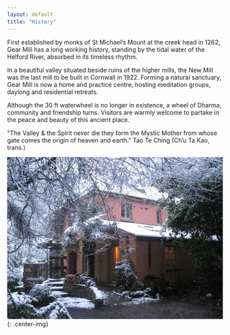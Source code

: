 ```yaml
---
layout: default
title: "History"
---
```


<div class="col-left" markdown="1">

First established by monks of St Michael’s Mount at the creek head in 1262, Gear Mill has a long working history, standing by the tidal water of the Helford River, absorbed in its timeless rhythm.

In a beautiful valley situated beside ruins of the higher mills, the New Mill was the last mill to be built in Cornwall in 1922. Forming a natural sanctuary, Gear Mill is now a home and practice centre, hosting meditation groups, daylong and residential retreats.

Although the 30 ft waterwheel is no longer in existence, a wheel of Dharma, community and friendship turns. Visitors are warmly welcome to partake in the peace and beauty of this ancient place.

"The Valley & the Spirit never die
they form the Mystic Mother
from whose gate comes the origin of heaven and earth."
Tao Te Ching  (Ch’u Ta Kao, trans.)

</div>

<div class="col-right" markdown="1">

![Gear Mill](/assets/images/gallery/IMG_4736.jpeg "snow"){: .center-img}

</div>
